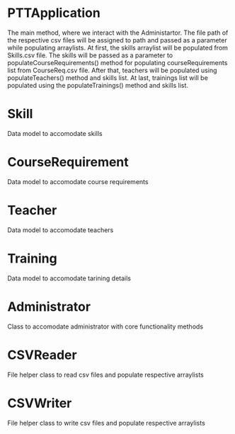 # PTTApplication
The main method, where we interact with the Administartor. The file path of the respective csv files will be assigned to path and passed as a parameter while populating arraylists. At first, the skills arraylist will be populated from Skills.csv file. The skills will be passed as a parameter to populateCourseRequirements() method for populating courseRequirements list from CourseReq.csv file. After that, teachers will be populated using populateTeachers() method and skills list. At last, trainings list will be populated using the populateTrainings() method and skills list.

# Skill
Data model to accomodate skills


# CourseRequirement
Data model to accomodate course requirements

# Teacher
Data model to accomodate teachers

# Training
Data model to accomodate tarining details

# Administrator
Class to accomodate administrator with core functionality methods

# CSVReader
File helper class to read csv files and populate respective arraylists

# CSVWriter
File helper class to write csv files and populate respective arraylists

